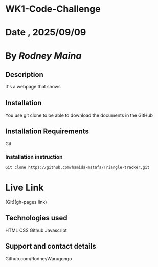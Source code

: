 # WK1-Code-Challenge

# Date , 2025/09/09

# By *Rodney Maina*

## Description
It's a webpage that shows 

## Installation
You use git clone to be able to download the documents in the GitHub

## Installation Requirements
Git

### Installation instruction
```
Git clone https://github.com/hamida-mstafa/Triangle-tracker.git

```

# Live Link
[Git](gh-pages link)

## Technologies used
HTML
CSS
Github
Javascript

## Support and contact details
Github.com/RodneyWarugongo
